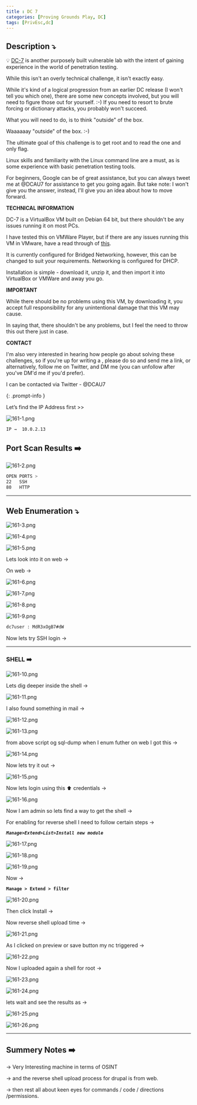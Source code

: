 ```yaml
---
title : DC 7
categories: [Proving Grounds Play, DC]
tags: [PrivEsc,dc]
---
```


## **Description ⤵️**

>
💡 [DC-7](https://www.vulnhub.com/entry/dc-7,356/) is another purposely built vulnerable lab with the intent of gaining experience in the world of penetration testing.

While this isn't an overly technical challenge, it isn't exactly easy.

While it's kind of a logical progression from an earlier DC release (I won't tell you which one), there are some new concepts involved, but you will need to figure those out for yourself. :-) If you need to resort to brute forcing or dictionary attacks, you probably won't succeed.

What you will need to do, is to think "outside" of the box.

Waaaaaay "outside" of the box. :-)

The ultimate goal of this challenge is to get root and to read the one and only flag.

Linux skills and familiarity with the Linux command line are a must, as is some experience with basic penetration testing tools.

For beginners, Google can be of great assistance, but you can always tweet me at @DCAU7 for assistance to get you going again. But take note: I won't give you the answer, instead, I'll give you an idea about how to move forward.

**TECHNICAL INFORMATION**

DC-7 is a VirtualBox VM built on Debian 64 bit, but there shouldn't be any issues running it on most PCs.

I have tested this on VMWare Player, but if there are any issues running this VM in VMware, have a read through of [this](http://www.five86.com/vmware.html).

It is currently configured for Bridged Networking, however, this can be changed to suit your requirements. Networking is configured for DHCP.

Installation is simple - download it, unzip it, and then import it into VirtualBox or VMWare and away you go.

**IMPORTANT**

While there should be no problems using this VM, by downloading it, you accept full responsibility for any unintentional damage that this VM may cause.

In saying that, there shouldn't be any problems, but I feel the need to throw this out there just in case.

**CONTACT**

I'm also very interested in hearing how people go about solving these challenges, so if you're up for writing a , please do so and send me a link, or alternatively, follow me on Twitter, and DM me (you can unfollow after you've DM'd me if you'd prefer).

I can be contacted via Twitter - @DCAU7

{: .prompt-info }

Let’s find the IP Address first >>

![161-1.png](/Vulnhub-Files/img/DC-7/161-1.png)

```bash
IP →  10.0.2.13
```

## Port Scan Results ➡️

![161-2.png](/Vulnhub-Files/img/DC-7/161-2.png)

```bash
OPEN PORTS >
22   SSH
80   HTTP
```

---

## Web Enumeration ⤵️

![161-3.png](/Vulnhub-Files/img/DC-7/161-3.png)

![161-4.png](/Vulnhub-Files/img/DC-7/161-4.png)

![161-5.png](/Vulnhub-Files/img/DC-7/161-5.png)

Lets look into it on web →

On web →

![161-6.png](/Vulnhub-Files/img/DC-7/161-6.png)

![161-7.png](/Vulnhub-Files/img/DC-7/161-7.png)

![161-8.png](/Vulnhub-Files/img/DC-7/161-8.png)

![161-9.png](/Vulnhub-Files/img/DC-7/161-9.png)

```bash
dc7user : MdR3xOgB7#dW
```

Now lets try SSH login →

---

### SHELL ➡️

![161-10.png](/Vulnhub-Files/img/DC-7/161-10.png)

Lets dig deeper inside the shell →

![161-11.png](/Vulnhub-Files/img/DC-7/161-11.png)

I also found something in mail →

![161-12.png](/Vulnhub-Files/img/DC-7/161-12.png)

![161-13.png](/Vulnhub-Files/img/DC-7/161-13.png)

from above script og sql-dump when I enum futher on web I got this →

![161-14.png](/Vulnhub-Files/img/DC-7/161-14.png)

Now lets try it out →

![161-15.png](/Vulnhub-Files/img/DC-7/161-15.png)

Now lets login using this ⬆️ credentials →

![161-16.png](/Vulnhub-Files/img/DC-7/161-16.png)

Now I am admin so lets find a way to get the shell →

For enabling for reverse shell I need to follow certain steps →

***`Manage>Extend>List>Install new module`***

![161-17.png](/Vulnhub-Files/img/DC-7/161-17.png)

![161-18.png](/Vulnhub-Files/img/DC-7/161-18.png)

![161-19.png](/Vulnhub-Files/img/DC-7/161-19.png)

Now →

**`Manage > Extend > filter`**

![161-20.png](/Vulnhub-Files/img/DC-7/161-20.png)

Then click Install →

Now reverse shell upload time →

![161-21.png](/Vulnhub-Files/img/DC-7/161-21.png)

As I clicked on preview or save button my nc triggered →

![161-22.png](/Vulnhub-Files/img/DC-7/161-22.png)

Now I uploaded again a shell for root →

![161-23.png](/Vulnhub-Files/img/DC-7/161-23.png)

![161-24.png](/Vulnhub-Files/img/DC-7/161-24.png)

lets wait and see the results as →

![161-25.png](/Vulnhub-Files/img/DC-7/161-25.png)

![161-26.png](/Vulnhub-Files/img/DC-7/161-26.png)

---

## Summery Notes ➡️

→ Very Interesting machine in terms of OSINT

→ and the reverse shell upload process for drupal is from web.

→ then rest all about keen eyes for commands / code / directions /permissions.